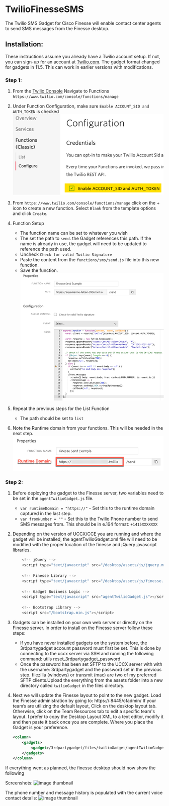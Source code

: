 # TwilioFinesseSMS
The Twilio SMS Gadget for Cisco Finesse will enable contact center agents to send SMS messages from the Finesse desktop. 

## Installation:
These instructions assume you already have a Twilio account setup. If not, you can sign-up for an account at [Twilio.com](https://twilio.com). The gadget format changed for gadgets in 11.5. This can work in earlier versions with modifications.

### Step 1:
1. From the [Twilio Console](https://www.twilio.com/console/functions/manage) Navigate to Functions `https://www.twilio.com/console/functions/manage`

1. Under Function Configuration, make sure `Enable ACCOUNT_SID and AUTH_TOKEN` is checked
![image thumbnail](https://raw.githubusercontent.com/bdm1981/TwilioFinesseSMS/master/screenshots/function-configuration.png)

1. From `https://www.twilio.com/console/functions/manage` click on the + icon to create a new function. Select `Blank` from the template options and click `Create`.

1. Function Setup

    * The function name can be set to whatever you wish
    * The set the path to `send`. the Gadget references this path. If the name is already in use, the gadget will need to be updated to reference the path used.
    * Uncheck `Check for valid Twilio Signature`
    * Paste the content from the `functions/sms/send.js` file into this new function.
    * Save the function.
    ![sample function](https://raw.githubusercontent.com/bdm1981/TwilioFinesseSMS/master/screenshots/example-function.png)

1. Repeat the previous steps for the List Function

    * The path should be set to `list`

1. Note the Runtime domain from your functions. This will be needed in the next step. ![runtime domain](https://raw.githubusercontent.com/bdm1981/TwilioFinesseSMS/master/screenshots/runtime-domain.png)

### Step 2:
1. Before deploying the gadget to the Finesse server, two variables need to be set in the `agentTwilioGadget.js` file.
    * `var runtimeDomain = "https://"` - Set this to the runtime domain captured in the last step.
    * `var fromNumber = ""` - Set this to the Twilio Phone number to send SMS messages from. This should be in e.164 format: `+1415XXXXXXX`

1. Depending on the version of UCCX/CCE you are running and where the gadget will be installed, the agentTwilioGadget.xml file will need to be modified with the proper location of the finesse and jQuery javascript libraries. 
    ```JavaScript
        <!-- jQuery -->
        <script type="text/javascript" src="/desktop/assets/js/jquery.min.js"></script>
    
        <!-- Finesse Library -->
        <script type="text/javascript" src="/desktop/assets/js/finesse.js"></script>

        <!-- Gadget Business Logic -->
        <script type="text/javascript" src="agentTwilioGadget.js"></script>

        <!-- Bootstrap Library -->
        <script src="/bootstrap.min.js"></script>
    ```
1. Gadgets can be installed on your own web server or directly on the Finesse server. In order to install on the Finesse server follow these steps:
    * If you have never installed gadgets on the system before, the 3rdpartygadget account password must first be set. This is done by connecting to the uccx server via SSH and running the following command: utils reset_3rdpartygadget_password
    * Once the password has been set SFTP to the UCCX server with with the username: 3rdpartygadget and the password set in the previous step. filezilla (windows) or transmit (mac) are two of my preferred SFTP clients.Upload the everything from the assets folder into a new directory called `twilioGadget` in the files directory.
1. Next we will update the Finesse layout to point to the new gadget. Load the Finesse administration by going to: https://<hostname or ip>:8445/cfadmin/
If your team’s are utilizing the default layout, Click on the desktop layout tab. Otherwise, click on the Team Resources tab to edit a specific team's layout.
I prefer to copy the Desktop Layout XML to a text editor, modify it and then paste it back once you are complete. Where you place the Gadget is your preference. 
    ```XML
    <column>   
        <gadgets>
            <gadget>/3rdpartygadget/files/twilioGadget/agentTwilioGadget.xml</gadget> 
        </gadgets>    
    </column> 
    ```

If everything went as planned, the finesse desktop should now show the following

Screenshots:
![image thumbnail](https://raw.githubusercontent.com/bdm1981/TwilioFinesseSMS/master/screenshots/default-view.png)

The phone number and message history is populated with the current voice contact details:
![image thumbnail](https://raw.githubusercontent.com/bdm1981/TwilioFinesseSMS/master/screenshots/populated-view.png)
